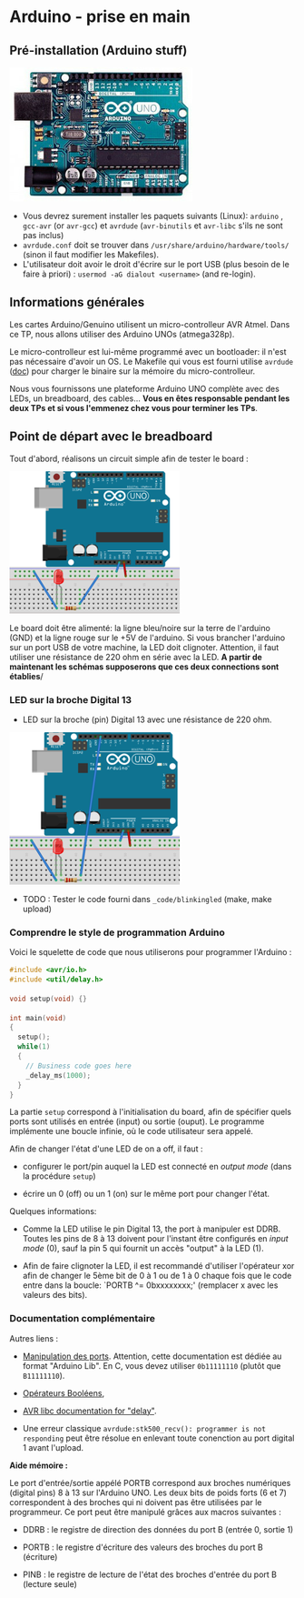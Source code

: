 # Arduino - prise en main

## Pré-installation (Arduino stuff)

![Platforme Arduino Uno](figs/arduino-uno-dip-rev3.png)

  * Vous devrez surement installer les paquets suivants (Linux): `arduino` ,
`gcc-avr` (or `avr-gcc`) et `avrdude` (`avr-binutils` et `avr-libc` s'ils ne sont pas inclus)
  * `avrdude.conf` doit se trouver dans `/usr/share/arduino/hardware/tools/` (sinon il faut modifier les Makefiles).
  * L'utilisateur doit avoir le droit d'écrire sur le port USB (plus besoin de le faire à priori) :
`usermod -aG dialout <username>` (and re-login).


## Informations générales

Les cartes Arduino/Genuino utilisent un micro-controlleur AVR
Atmel. Dans ce TP, nous allons utiliser des Arduino UNOs (atmega328p).

Le micro-controlleur est lui-même programmé avec un bootloader: il
n'est pas nécessaire d'avoir un OS. Le Makefile qui vous est fourni
utilise `avrdude` ([doc](http://www.nongnu.org/avrdude/)) pour charger
le binaire sur la mémoire du micro-controlleur.

Nous vous fournissons une plateforme Arduino UNO complète avec des
LEDs, un breadboard, des cables... **Vous en êtes responsable pendant
les deux TPs et si vous l'emmenez chez vous pour terminer les TPs**.

## Point de départ avec le breadboard

Tout d'abord, réalisons un circuit simple afin de tester le board : 

![Simple led](figs/p-mini_circuit_cut.png)

Le board doit être alimenté: la ligne bleu/noire sur la terre de
l'arduino (GND) et la ligne rouge sur le +5V de l'arduino. Si vous
brancher l'arduino sur un port USB de votre machine, la LED doit
clignoter. Attention, il faut utiliser une résistance de 220 ohm en série
avec la LED.
**A partir de maintenant les schémas supposerons que ces deux connections sont établies**/

### LED sur la broche Digital 13

* LED sur la broche (pin) Digital 13 avec une résistance de 220 ohm.

![Arduino Uno + LED on Port Digital 13](figs/p-led_schema1_port13_cut.png)

* TODO : Tester le code fourni dans `_code/blinkingled` (make, make upload)
  
### Comprendre le style de programmation Arduino

Voici le squelette de code que nous utiliserons pour programmer l'Arduino :

```C
#include <avr/io.h>
#include <util/delay.h>

void setup(void) {}

int main(void)
{
  setup();
  while(1)
  {
    // Business code goes here
    _delay_ms(1000);
  }
}
```

La partie `setup` correspond à l'initialisation du board, afin de spécifier quels ports sont utilisés en entrée (input) ou sortie (ouput).
Le programme implémente une boucle infinie, où le code utilisateur sera appelé.

Afin de changer l'état d'une LED de on a off, il faut :

* configurer le port/pin auquel la LED est connecté en
  _output mode_ (dans la procédure `setup`)

* écrire un 0 (off) ou un 1 (on) sur le même port pour changer l'état.

Quelques informations:

* Comme la LED utilise le pin Digital 13, the port à manipuler est DDRB.
  Toutes les pins de 8 à 13 doivent pour l'instant être configurés en _input mode_ (0),
  sauf la pin 5 qui fournit un accès "output" à la LED (1).

* Afin de faire clignoter la LED, il est recommandé d'utiliser l'opérateur xor
  afin de changer le 5ème bit de 0 à 1 ou de 1 à 0 chaque fois que le code entre
  dans la boucle: `PORTB ^= 0bxxxxxxxx;' (remplacer x avec les valeurs des bits).

### Documentation complémentaire

Autres liens :

* [Manipulation des ports](https://www.arduino.cc/en/Reference/PortManipulation). Attention,
cette documentation est dédiée au format "Arduino Lib". En C, vous devez utiliser
`0b11111110` (plutôt que `B11111110`).

* [Opérateurs Booléens](http://playground.arduino.cc/Code/BitMath),

* [AVR libc documentation for "delay"](http://www.nongnu.org/avr-libc/user-manual/group__util__delay.html).

* Une erreur classique `avrdude:stk500_recv(): programmer is not responding` peut être résolue en enlevant toute conenction au port digital 1 avant l'upload.

**Aide mémoire :**

Le port d'entrée/sortie appélé PORTB correspond aux broches numériques (digital pins) 8 à 13
sur l'Arduino UNO. Les deux bits de poids forts (6 et 7) correspondent à des broches qui ni
doivent pas être utilisées par le programmeur. Ce port peut être manipulé grâces aux macros
suivantes :

* DDRB : le registre de direction des données du port B (entrée 0, sortie 1)

* PORTB : le registre d'écriture des valeurs des broches du port B (écriture)

* PINB : le registre de lecture de l'état des broches d'entrée du port B (lecture seule)
